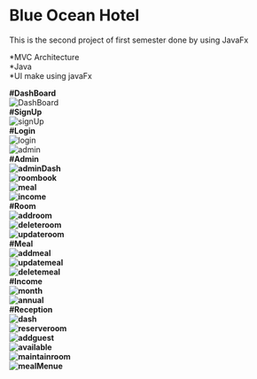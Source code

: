 # Blue Ocean Hotel<br>

This is the second project of first semester done by using JavaFx

*MVC Architecture<br>
*Java<br>
*UI make using javaFx

<b>#DashBoard<br></b>
![DashBoard](src/assets/project/dashboard.png)<br>
<b>#SignUp<br></b>
![signUp](src/assets/project/SignUp.png)<br>
<b>#Login<br></b>
![login](src/assets/project/login.png)<br>
![admin](src/assets/project/admin.png)<br>
<b>#Admin<br><b>
![adminDash](src/assets/project/admin%20dash.png)<br>
![roombook](src/assets/project/booking%20room.png)<br>
![meal](src/assets/project/meal.png)<br>
![income](src/assets/project/Income.png)<br>
<b>#Room<br></b>
![addroom](src/assets/project/add%20new%20room.png)<br>
![deleteroom](src/assets/project/delete%20rrom.png)<br>
![updateroom](src/assets/project/update%20rrom.png)<br>
<b>#Meal<br></b>
![addmeal](src/assets/project/add%20meal.png)<br>
![updatemeal](src/assets/project/update%20meal.png)<br>
![deletemeal](src/assets/project/delete%20meal.png)<br>
<b>#Income<br></b>
![month](src/assets/project/monthly.png)<br>
![annual](src/assets/project/annual.png)<br>
<b>#Reception<br></b>
![dash](src/assets/project/reception%20dash.png)<br>
![reserveroom](src/assets/project/booking%20dash.png)<br>
![addguest](src/assets/project/guest%20details.png)<br>
![available](src/assets/project/Availability.png)<br>
![maintainroom](src/assets/project/room%20maintain.png)<br>
![mealMenue](src/assets/project/meal%20menu.png)<br>

